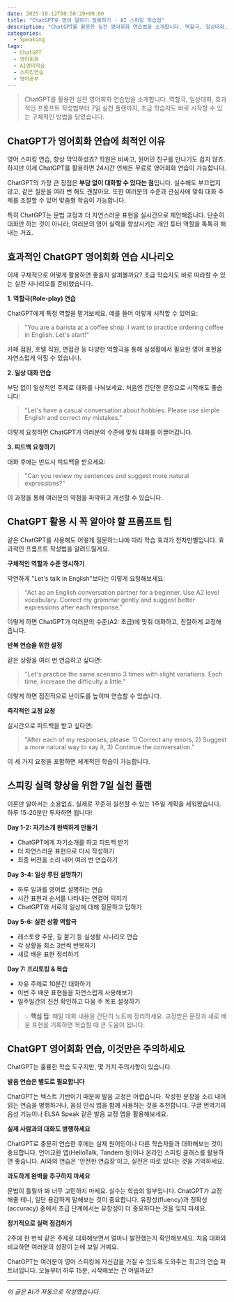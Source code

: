 ```yaml
---
date: 2025-10-12T00:50:29+09:00
title: "ChatGPT로 영어 말하기 정복하기 - AI 스피킹 학습법"
description: "ChatGPT를 활용한 실전 영어회화 연습법을 소개합니다. 역할극, 일상대화, 효과적인 프롬프트 작성법부터 7일 실천 플랜까지, 초급 학습자도 바로 시작할 수 있는 구체적인 방법을 담았습니다."
categories:
  - Speaking
tags:
  - ChatGPT
  - 영어회화
  - AI영어학습
  - 스피킹연습
  - 영어공부
---
```


> ChatGPT를 활용한 실전 영어회화 연습법을 소개합니다. 역할극, 일상대화, 효과적인 프롬프트 작성법부터 7일 실천 플랜까지, 초급 학습자도 바로 시작할 수 있는 구체적인 방법을 담았습니다.



<!-- more -->

## ChatGPT가 영어회화 연습에 최적인 이유

영어 스피킹 연습, 항상 막막하셨죠? 학원은 비싸고, 원어민 친구를 만나기도 쉽지 않죠. 하지만 이제 ChatGPT를 활용하면 24시간 언제든 무료로 영어회화 연습이 가능합니다.

ChatGPT의 가장 큰 장점은 **부담 없이 대화할 수 있다는 점**입니다. 실수해도 부끄럽지 않고, 같은 질문을 여러 번 해도 괜찮아요. 또한 여러분의 수준과 관심사에 맞춰 대화 주제를 조절할 수 있어 맞춤형 학습이 가능합니다.

특히 ChatGPT는 문법 교정과 더 자연스러운 표현을 실시간으로 제안해줍니다. 단순히 대화만 하는 것이 아니라, 여러분의 영어 실력을 향상시키는 개인 튜터 역할을 톡톡히 해내는 거죠.

## 효과적인 ChatGPT 영어회화 연습 시나리오

이제 구체적으로 어떻게 활용하면 좋을지 살펴볼까요? 초급 학습자도 바로 따라할 수 있는 실전 시나리오를 준비했습니다.

**1. 역할극(Role-play) 연습**

ChatGPT에게 특정 역할을 맡겨보세요. 예를 들어 이렇게 시작할 수 있어요:

> "You are a barista at a coffee shop. I want to practice ordering coffee in English. Let's start!"

카페 점원, 호텔 직원, 면접관 등 다양한 역할극을 통해 실생활에서 필요한 영어 표현을 자연스럽게 익힐 수 있습니다.

**2. 일상 대화 연습**

부담 없이 일상적인 주제로 대화를 나눠보세요. 처음엔 간단한 문장으로 시작해도 좋습니다:

> "Let's have a casual conversation about hobbies. Please use simple English and correct my mistakes."

이렇게 요청하면 ChatGPT가 여러분의 수준에 맞춰 대화를 이끌어갑니다.

**3. 피드백 요청하기**

대화 후에는 반드시 피드백을 받으세요:

> "Can you review my sentences and suggest more natural expressions?"

이 과정을 통해 여러분의 약점을 파악하고 개선할 수 있습니다.

## ChatGPT 활용 시 꼭 알아야 할 프롬프트 팁

같은 ChatGPT를 사용해도 어떻게 질문하느냐에 따라 학습 효과가 천차만별입니다. 효과적인 프롬프트 작성법을 알려드릴게요.

**구체적인 역할과 수준 명시하기**

막연하게 "Let's talk in English"보다는 이렇게 요청해보세요:

> "Act as an English conversation partner for a beginner. Use A2 level vocabulary. Correct my grammar gently and suggest better expressions after each response."

이렇게 하면 ChatGPT가 여러분의 수준(A2: 초급)에 맞춰 대화하고, 친절하게 교정해줍니다.

**반복 연습을 위한 설정**

같은 상황을 여러 번 연습하고 싶다면:

> "Let's practice the same scenario 3 times with slight variations. Each time, increase the difficulty a little."

이렇게 하면 점진적으로 난이도를 높이며 연습할 수 있습니다.

**즉각적인 교정 요청**

실시간으로 피드백을 받고 싶다면:

> "After each of my responses, please: 1) Correct any errors, 2) Suggest a more natural way to say it, 3) Continue the conversation."

이 세 가지 요청을 포함하면 체계적인 학습이 가능합니다.

## 스피킹 실력 향상을 위한 7일 실천 플랜

이론만 알아서는 소용없죠. 실제로 꾸준히 실천할 수 있는 1주일 계획을 세워봤습니다. 하루 15-20분만 투자하면 됩니다!

**Day 1-2: 자기소개 완벽하게 만들기**
- ChatGPT에게 자기소개를 하고 피드백 받기
- 더 자연스러운 표현으로 다시 작성하기
- 최종 버전을 소리 내어 여러 번 연습하기

**Day 3-4: 일상 루틴 설명하기**
- 하루 일과를 영어로 설명하는 연습
- 시간 표현과 순서를 나타내는 연결어 익히기
- ChatGPT와 서로의 일상에 대해 질문하고 답하기

**Day 5-6: 실전 상황 역할극**
- 레스토랑 주문, 길 묻기 등 실생활 시나리오 연습
- 각 상황을 최소 3번씩 반복하기
- 새로 배운 표현 정리하기

**Day 7: 프리토킹 & 복습**
- 자유 주제로 10분간 대화하기
- 이번 주 배운 표현들을 자연스럽게 사용해보기
- 일주일간의 진전 확인하고 다음 주 목표 설정하기

> 💡 **핵심 팁**: 매일 대화 내용을 간단히 노트에 정리하세요. 교정받은 문장과 새로 배운 표현을 기록하면 복습할 때 큰 도움이 됩니다.

## ChatGPT 영어회화 연습, 이것만은 주의하세요

ChatGPT는 훌륭한 학습 도구지만, 몇 가지 주의사항이 있습니다.

**발음 연습은 별도로 필요합니다**

ChatGPT는 텍스트 기반이기 때문에 발음 교정은 어렵습니다. 작성한 문장을 소리 내어 읽는 연습을 병행하거나, 음성 인식 앱을 함께 사용하는 것을 추천합니다. 구글 번역기의 음성 기능이나 ELSA Speak 같은 발음 교정 앱을 활용해보세요.

**실제 사람과의 대화도 병행하세요**

ChatGPT로 충분히 연습한 후에는 실제 원어민이나 다른 학습자들과 대화해보는 것이 중요합니다. 언어교환 앱(HelloTalk, Tandem 등)이나 온라인 스피킹 클래스를 활용하면 좋습니다. AI와의 연습은 '안전한 연습장'이고, 실전은 따로 있다는 것을 기억하세요.

**과도하게 완벽을 추구하지 마세요**

문법이 틀릴까 봐 너무 고민하지 마세요. 실수는 학습의 일부입니다. ChatGPT가 교정해줄 테니, 일단 용감하게 말해보는 것이 중요합니다. 유창성(fluency)과 정확성(accuracy) 중에서 초급 단계에서는 유창성이 더 중요하다는 것을 잊지 마세요.

**정기적으로 실력 점검하기**

2주에 한 번씩 같은 주제로 대화해보면서 얼마나 발전했는지 확인해보세요. 처음 대화와 비교하면 여러분의 성장이 눈에 보일 거예요.

ChatGPT는 여러분이 영어 스피킹에 자신감을 가질 수 있도록 도와주는 최고의 연습 파트너입니다. 오늘부터 하루 15분, 시작해보는 건 어떨까요?

---

*이 글은 AI가 자동으로 작성했습니다.*
